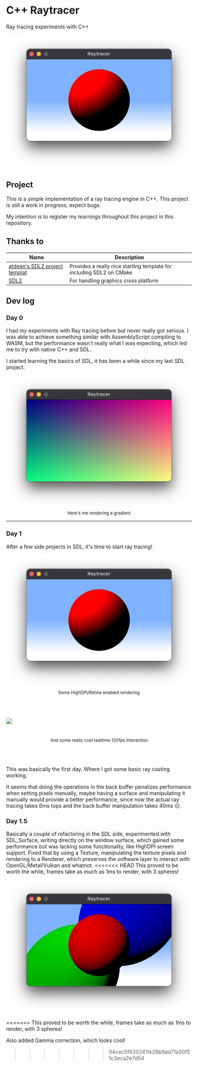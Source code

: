 # C++ Raytracer
Ray tracing experiments with C++

<center>
    <img src=".github/day1.png">
</center>

## Project
This is a simple implementation of a ray tracing engine in C++. This project is still a work in progress, expect bugs.

My intention is to register my learnings throughout this project in this repository.

## Thanks to
| Name | Description |
| -- | -- |
| [atdean's SDL2 project templat](https://github.com/atdean/sdl2-cpp-project-template) | Provides a really nice starting template for including SDL2 on CMake |
| [SDL2](https://www.libsdl.org/) | For handling graphics cross platform |

## Dev log
### Day 0
I had my experiments with Ray tracing before but never really got serious. I was able to achieve something similar with AssemblyScript compiling to WASM, but the performance wasn't really what I was expecting, which led me to try with native C++ and SDL.

I started learning the basics of SDL, it has been a while since my last SDL project.
<p align="center">
    <img src=".github/day0.png">
    <small>Here's me rendering a gradient</small>
</p>

---
### Day 1
After a few side projects in SDL, it's time to start ray tracing!

<p align="center">
    <img src=".github/day1.png">
    <small>Some HighDPI/Retina enabled rendering</small>
</p>
<br><br>
<p align="center">
    <img src=".github/day1.gif" style="display: block">
    <br><br>
    <small>And some really cool realtime 120fps interaction</small>
</p>
<br><br>

This was basically the first day. Where I got some basic ray casting working.

It seems that doing the operations in the back buffer penalizes performance when setting pixels manually, maybe having a surface and manipulating it manually would provide a better performance, since now the actual ray tracing takes 6ms tops and the back buffer manipulation takes 40ms 😕.


### Day 1.5
Basically a couple of refactoring in the SDL side, experimented with SDL_Surface, writing directly on the window surface, which gained some performance but was lacking some functionality, like HighDPI screen support.
Fixed that by using a Texture, manipulating the texture pixels and rendering to a Renderer, which preserves the software layer to interact with OpenGL/Metal/Vulkan and whatnot.
<<<<<<< HEAD
This proved to be worth the while, frames take as much as 1ms to render, with 3 spheres!

<p align="center">
    <img src=".github/day1.5.png">
</p>
=======
This proved to be worth the while, frames take as much as 1ms to render, with 3 spheres! 

Also added Gamma correction, which looks cool!
>>>>>>> 04cec5f620241fe28b9ad71a50f51c3eca2e7d54
